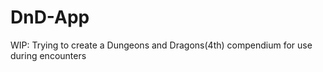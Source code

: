 DnD-App
=======

WIP: Trying to create a Dungeons and Dragons(4th) compendium for use during encounters 
